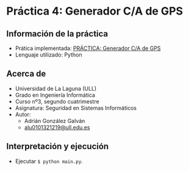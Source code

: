 # Práctica 4: Generador C/A de GPS

## Información de la práctica
* Prática implementada: [PRÁCTICA: Generador C/A de GPS](https://campusingenieriaytecnologia2122.ull.es/pluginfile.php/3584/mod_assign/intro/Practica4CAdeGPS.pdf?time=1616080947922)
* Lenguaje utilizado: Python

## Acerca de
- Universidad de La Laguna (ULL)
- Grado en Ingeniería Informática 
- Curso nº3, segundo cuatrimestre
- Asignatura: Seguridad en Sistemas Informáticos
- Autor:
  - Adrián González Galván
  - alu0101321219@ull.edu.es

## Interpretación y ejecución
- Ejecutar `$ python main.py`.